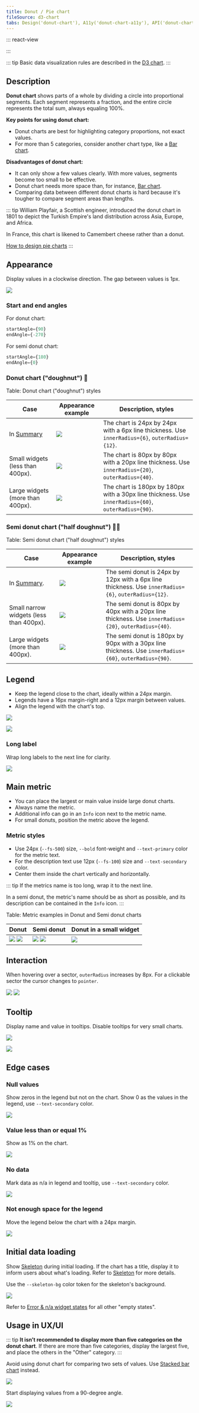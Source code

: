 ```yaml
---
title: Donut / Pie chart
fileSource: d3-chart
tabs: Design('donut-chart'), A11y('donut-chart-a11y'), API('donut-chart-api'), Examples('donut-chart-d3-code'), Changelog('d3-chart-changelog')
---
```


::: react-view

<script lang="tsx">
import React from 'react';
import PlaygroundGeneration from '@components/PlaygroundGeneration';
import { chartPlayground } from '@components/ChartPlayground';
import { Chart, DonutChartProps } from '@semcore/d3-chart';

const data = {
  a: 3,
  b: 1,
  c: 2,
};

const App = PlaygroundGeneration((preview) => {
  const { select, radio, label, bool, text } = preview('ChartDonut');

  const {
    direction,
    alignItems,
    justifyContent,
    showXAxis,
    showYAxis,
    showTooltip,
    showLegend,
    legendProps,
    patterns,
  } = chartPlayground(
    { select, radio, label, bool },
    { direction: 'row-reverse', legendDirection: 'column' },
  );

  label({ label: 'Donut props', key: 'donutProps' });

  const halfSize = bool({
    key: 'halfSize',
    defaultValue: false,
    label: 'Half size',
  });

  const innerRadius = text({
    key: 'innerRadius',
    defaultValue: 100,
    label: 'Inner Radius',
  });

  const innerLabel = text({
    key: 'innerLabel',
    defaultValue: 'Example',
    label: 'Inner Label',
  });

  legendProps.legendMap = {
    a: { label: 'Nuts' },
    b: { label: 'Fruits' },
    c: { label: 'Milk' },
  };

  const chartProps: DonutChartProps = {
    data,
    plotWidth: 300,
    plotHeight: 300,
    direction,
    showTooltip,
    showXAxis,
    showYAxis,
    alignItems,
    justifyContent,
    halfsize: halfSize,
    innerRadius,
    innerLabel,
    patterns,
  };

  if (showLegend) {
    chartProps.legendProps = legendProps;
  } else {
    chartProps.showLegend = false;
  }

  return <Chart.Donut {...chartProps} />;
}, {filterProps: ['data']});
</script>

:::

::: tip
Basic data visualization rules are described in the [D3 chart](/data-display/d3-chart/d3-chart).
:::

## Description

**Donut chart** shows parts of a whole by dividing a circle into proportional segments. Each segment represents a fraction, and the entire circle represents the total sum, always equaling 100%.

**Key points for using donut chart:**

- Donut charts are best for highlighting category proportions, not exact values.
- For more than 5 categories, consider another chart type, like a [Bar chart](/data-display/bar-chart/bar-chart).


**Disadvantages of donut chart:**

- It can only show a few values clearly. With more values, segments become too small to be effective.
- Donut chart needs more space than, for instance, [Bar chart](/data-display/bar-chart/bar-chart).
- Comparing data between different donut charts is hard because it's tougher to compare segment areas than lengths.

::: tip
William Playfair, a Scottish engineer, introduced the donut chart in 1801 to depict the Turkish Empire's land distribution across Asia, Europe, and Africa.

In France, this chart is likened to Camembert cheese rather than a donut.

[How to design pie charts](https://visage.co/data-visualization-101-pie-charts/)
:::

## Appearance

Display values in a clockwise direction. The gap between values is 1px.

![](static/donut-padding-angle.png)

### Start and end angles

For donut chart:

```jsx
startAngle={90}
endAngle={-270}
```

For semi donut chart:

```jsx
startAngle={180}
endAngle={0}
```

### Donut chart ("doughnut") 🍩

Table: Donut chart ("doughnut") styles

| Case | Appearance example                                 | Description, styles                                                                                  |
| ---- | -------------------------------------------------- | ---------------------------------------------------------------------------------------------------- |
| In [Summary](/patterns/summary/summary) | ![](static/donut-small.png)   | The chart is 24px by 24px with a 6px line thickness. Use `innerRadius={6}`, `outerRadius={12}`.     |
| Small widgets (less than 400px).                | ![](static/donut-medium.png) | The chart is 80px by 80px with a 20px line thickness. Use `innerRadius={20}`, `outerRadius={40}`.   |
| Large widgets (more than 400px).                | ![](static/donut-big.png)       | The chart is 180px by 180px with a 30px line thickness. Use `innerRadius={60}`, `outerRadius={90}`. |

### Semi donut chart ("half doughnut") 🔪🍩

Table: Semi donut chart ("half doughnut") styles

| Case    | Appearance example                                           | Description, styles                                                                                 |
| ------- | ------------------------------------------------------------ | --------------------------------------------------------------------------------------------------- |
| In [Summary](/patterns/summary/summary). | ![](static/semi-donut-small.png)   | The semi donut is 24px by 12px with a 6px line thickness. Use `innerRadius={6}`, `outerRadius={12}`.    |
| Small narrow widgets (less than 400px).         | ![](static/semi-donut-medium.png) | The semi donut is 80px by 40px with a 20px line thickness. Use `innerRadius={20}`, `outerRadius={40}`.  |
| Large widgets (more than 400px).                | ![](static/semi-donut-big.png)       | The semi donut is 180px by 90px with a 30px line thickness. Use `innerRadius={60}`, `outerRadius={90}`. |

## Legend

- Keep the legend close to the chart, ideally within a 24px margin.
- Legends have a 16px margin-right and a 12px margin between values.
- Align the legend with the chart's top.

![](static/donut-legend-margins-1.png)

![](static/donut-legend-margins-2.png)

### Long label

Wrap long labels to the next line for clarity.

![](static/donut-legend-long.png)

## Main metric

- You can place the largest or main value inside large donut charts.
- Always name the metric.
- Additional info can go in an `Info` icon next to the metric name.
- For small donuts, position the metric above the legend.

### Metric styles

- Use 24px (`--fs-500`) size, `--bold` font-weight and `--text-primary` color for the metric text.
- For the description text use 12px (`--fs-100`) size and `--text-secondary` color.
- Center them inside the chart vertically and horizontally.

::: tip
If the metrics name is too long, wrap it to the next line.

In a semi donut, the metric's name should be as short as possible, and its description can be contained in the `Info` icon.
:::

Table: Metric examples in Donut and Semi donut charts

| Donut                                                                                                 | Semi donut                                                                                                                | Donut in a small widget                                |
| ----------------------------------------------------------------------------------------------------- | ------------------------------------------------------------------------------------------------------------------------- | ------------------------------------------------------ |
| ![](static/donut-metric-1.png) ![](static/donut-metric-2.png) | ![](static/semi-donut-metric-1.png) ![](static/semi-donut-metric-2.png) | ![](static/donut-metric-small.png) |

## Interaction

When hovering over a sector, `outerRadius` increases by 8px. For a clickable sector the cursor changes to `pointer`.

![](static/donut-hover-big.png) ![](static/donut-hover-small.png)

## Tooltip

Display name and value in tooltips. Disable tooltips for very small charts.

![](static/donut-hover-big.png)

![](static/donut-tooltip-small.png)

## Edge cases

### Null values

Show zeros in the legend but not on the chart. Show 0 as the values in the legend, use `--text-secondary` color.

![](static/donut-null.png)

### Value less than or equal 1%

Show as 1% on the chart.

![](static/donut-less-1-per-cent.png)

### No data

Mark data as n/a in legend and tooltip, use `--text-secondary` color.

![](static/donut-na.png)

### Not enough space for the legend

Move the legend below the chart with a 24px margin.

![](static/donut-small-widget.png)

## Initial data loading

Show [Skeleton](/components/skeleton/skeleton) during initial loading. If the chart has a title, display it to inform users about what's loading. Refer to [Skeleton](/components/skeleton/skeleton) for more details.

Use the `--skeleton-bg` color token for the skeleton's background.

![](static/donut-skeleton.png)

Refer to [Error & n/a widget states](/components/widget-empty/widget-empty) for all other "empty states".

## Usage in UX/UI

::: tip
**It isn’t recommended to display more than five categories on the donut chart**. If there are more than five categories, display the largest five, and place the others in the "Other" category.
:::

Avoid using donut chart for comparing two sets of values. Use [Stacked bar chart](/data-display/bar-chart/bar-chart) instead.

![](static/donut-yes-no.png)

Start displaying values from a 90-degree angle.

![](static/start-yes-no.png)
